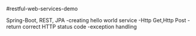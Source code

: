 #restful-web-services-demo

Spring-Boot, REST, JPA
-creating hello world service
-Http Get,Http Post
-return correct HTTP status code
-exception handling
